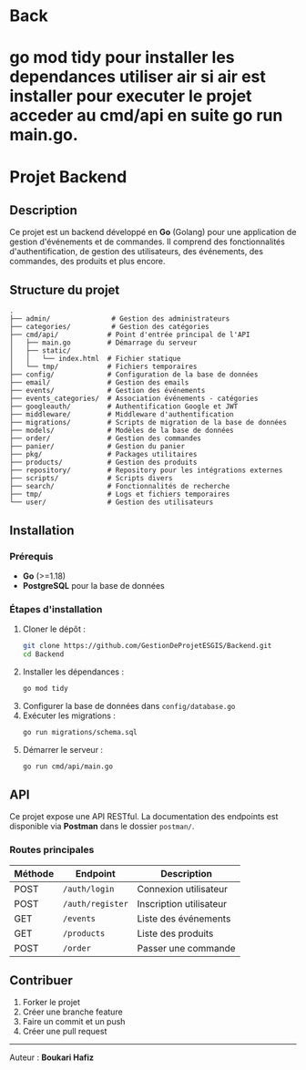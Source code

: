 # Back


go mod tidy pour installer les dependances 
utiliser air si air est installer pour executer le projet 
acceder au cmd/api en suite go run main.go.
=======
# Projet Backend

## Description
Ce projet est un backend développé en **Go** (Golang) pour une application de gestion d'événements et de commandes. Il comprend des fonctionnalités d'authentification, de gestion des utilisateurs, des événements, des commandes, des produits et plus encore.

## Structure du projet

```
.
├── admin/               # Gestion des administrateurs
├── categories/          # Gestion des catégories
├── cmd/api/            # Point d'entrée principal de l'API
│   ├── main.go         # Démarrage du serveur
│   ├── static/        
│   │   └── index.html  # Fichier statique
│   └── tmp/            # Fichiers temporaires
├── config/             # Configuration de la base de données
├── email/              # Gestion des emails
├── events/             # Gestion des événements
├── events_categories/  # Association événements - catégories
├── googleauth/         # Authentification Google et JWT
├── middleware/         # Middleware d'authentification
├── migrations/         # Scripts de migration de la base de données
├── models/             # Modèles de la base de données
├── order/              # Gestion des commandes
├── panier/             # Gestion du panier
├── pkg/                # Packages utilitaires
├── products/           # Gestion des produits
├── repository/         # Repository pour les intégrations externes
├── scripts/            # Scripts divers
├── search/             # Fonctionnalités de recherche
├── tmp/                # Logs et fichiers temporaires
└── user/               # Gestion des utilisateurs
```

## Installation
### Prérequis
- **Go** (>=1.18)
- **PostgreSQL** pour la base de données

### Étapes d'installation
1. Cloner le dépôt :
   ```sh
   git clone https://github.com/GestionDeProjetESGIS/Backend.git
   cd Backend
   ```
2. Installer les dépendances :
   ```sh
   go mod tidy
   ```
3. Configurer la base de données dans `config/database.go`
4. Exécuter les migrations :
   ```sh
   go run migrations/schema.sql
   ```
5. Démarrer le serveur :
   ```sh
   go run cmd/api/main.go
   ```

## API
Ce projet expose une API RESTful. La documentation des endpoints est disponible via **Postman** dans le dossier `postman/`.

### Routes principales
| Méthode | Endpoint             | Description                      |
|---------|----------------------|----------------------------------|
| POST    | `/auth/login`        | Connexion utilisateur           |
| POST    | `/auth/register`     | Inscription utilisateur         |
| GET     | `/events`            | Liste des événements            |
| GET     | `/products`          | Liste des produits              |
| POST    | `/order`             | Passer une commande             |

## Contribuer
1. Forker le projet
2. Créer une branche feature
3. Faire un commit et un push
4. Créer une pull request


---
Auteur : **Boukari Hafiz**


